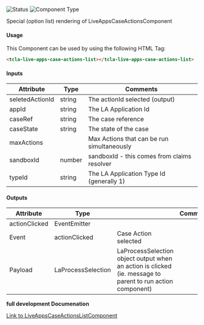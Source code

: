 
![Status][auto] ![Component Type][minor] <!--Component Meta {"created_by":"Auto", "reviewed_by":"Auto", "last_modified_by":"Auto", "comment":"wrapper for action executing"} Component Meta -->


<p>Special (option list) rendering of LiveAppsCaseActionsComponent</p>



#### Usage


This Component can be used by using the following HTML Tag:

```html
<tcla-live-apps-case-actions-list></tcla-live-apps-case-actions-list>
```

#### Inputs

Attribute | Type | Comments
--- | --- | ---
seletedActionId | string | The actionId selected (output)
appId | string | The LA Application Id
caseRef | string | The case reference
caseState | string | The state of the case
maxActions |  | Max Actions that can be run simultaneously
sandboxId | number | sandboxId - this comes from claims resolver
typeId | string | The LA Application Type Id (generally 1)

#### Outputs

Attribute | Type |   | Comments
--- | --- | --- | ---
actionClicked | EventEmitter<LaProcessSelection> |   |  
  | Event |  actionClicked  |  Case Action selected
  | Payload |  LaProcessSelection  |  LaProcessSelection object output when an action is clicked (ie. message to parent to run action component)


<b>full development Documenation</b>

[Link to LiveAppsCaseActionsListComponent](https://tibcosoftware.github.io/TCSTK-Angular/libdocs/tc-core-lib/components/LiveAppsCaseActionsListComponent.html)


[auto]: https://img.shields.io/badge/Status-auto%20generated-lightgrey.svg?style=flat "auto generated"

[manually]: https://img.shields.io/badge/Status-manually%20created-yellow.svg?style=flat "manually created"

[draft]: https://img.shields.io/badge/Status-draft-red.svg?style=flat "draft"

[review]: https://img.shields.io/badge/Status-need%20review-yellowgreen.svg?style=flat "need review"

[review done]: https://img.shields.io/badge/Status-review%20done-green.svg?style=flat "review done"

[finalized]: https://img.shields.io/badge/Status-finalized-brightgreen.svg?style=flat "finalized"

[top]: https://img.shields.io/badge/Component%20Type-Top-blue.svg?style=flat "top Component"

[major]: https://img.shields.io/badge/Component%20Type-major%20Component-blue.svg?style=flat "major Component"

[minor]: https://img.shields.io/badge/Component%20Type-minor%20Component-blue.svg?style=flat "minor Component"


